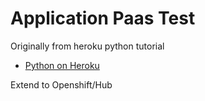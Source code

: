 # Application Paas Test

Originally from heroku python tutorial
- [Python on Heroku](https://devcenter.heroku.com/categories/python)

Extend to Openshift/Hub

